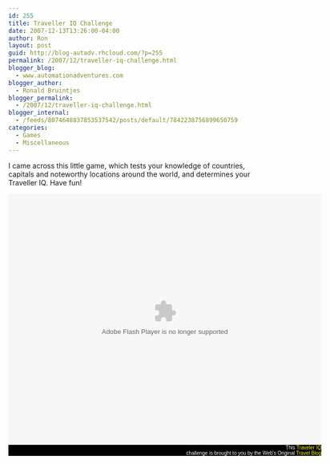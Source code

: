 ```yaml
---
id: 255
title: Traveller IQ Challenge
date: 2007-12-13T13:26:00-04:00
author: Ron
layout: post
guid: http://blog-autadv.rhcloud.com/?p=255
permalink: /2007/12/traveller-iq-challenge.html
blogger_blog:
  - www.automationadventures.com
blogger_author:
  - Ronald Bruintjes
blogger_permalink:
  - /2007/12/traveller-iq-challenge.html
blogger_internal:
  - /feeds/8074648837853537542/posts/default/7842238756899650759
categories:
  - Games
  - Miscellaneous
---
```

I came across this little game, which tests your knowledge of countries, capitals and noteworthy locations around the world, and determines your Traveller IQ. Have fun!

<div style="background-color: black; color: white; font-family: tahoma,verdana,arial,sans-serif; margin: 0px; padding: 0px; text-align: right; width: 625px;">
  <embed align="middle" bgcolor="#000000" flashvars="gamexml=http://tiq.travelpod.com/cgi-bin/witw?SessionID=00-traveleriq-game1&gameswf=http://tiq.travelpod.com/bin/flash/witw-00.swf" height="500" name="TravelerIQ" pluginspage="http://www.macromedia.com/go/getflashplayer" quality="high" src="http://tiq.travelpod.com/bin/flash/container.swf" type="application/x-shockwave-flash" width="625" wmode="opaque">
  </embed>
</div>

<div style="background-color: black; color: white; font-family: tahoma,verdana,arial,sans-serif; font-size: 10px; text-align: right; width: 625px;">
  This <a href="http://www.travelpod.com/traveler-iq/game1"><span style="color: yellow;">Traveler IQ</span></a><br />challenge is brought to you by the Web's Original <a href="http://www.travelpod.com/"><span style="color: yellow;">Travel Blog</span></a>
</div>